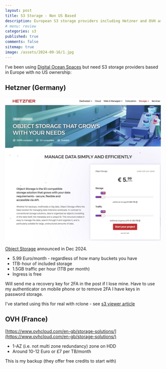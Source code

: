 ```yaml
---
layout: post
title: S3 Storage - Non US Based 
description: European S3 storage providers including Hetzner and OVH as alternatives to US-based cloud storage services 
# menu: review
categories: s3 
published: true 
comments: false     
sitemap: true
image: /assets/2024-09-16/1.jpg
---
```



I've been using [Digital Ocean Spaces](https://cloud.digitalocean.com/) but need S3 storage providers based in Europe with no US ownership:


## Hetzner (Germany)

[![alt text](/assets/2025-09-16/1.jpg "Hetzner")](/assets/2025-09-16/1.jpg)

[Object Storage](https://www.hetzner.com/storage/object-storage/) announced in Dec 2024.

- 5.99 Euro/month - regardless of how many buckets you have
- 1TB-hour of included storage
- 1.5GB traffic per hour (1TB per month)
- Ingress is free

Will send me a recovery key for 2FA in the post if I lose mine. Have to use my authenticator on mobile phone or to remove 2FA I have keys in password storage.

I've started using this for real with rclone - see [s3 viewer article](/2025/09/08/s3-viewer) 

## OVH (France)

[https://www.ovhcloud.com/en-gb/storage-solutions/](https://www.ovhcloud.com/en-gb/storage-solutions/)

- 1-AZ (i.e. not multi zone redundancy) zone on HDD
- Around 10-12 Euro or £7 per TB/month

This is my backup (they offer free credits to start with)




